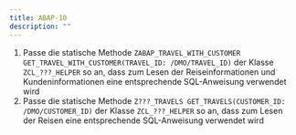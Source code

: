 ```yaml
---
title: ABAP-10
description: ""
---
```


1. Passe die statische Methode `ZABAP_TRAVEL_WITH_CUSTOMER GET_TRAVEL_WITH_CUSTOMER(TRAVEL_ID: /DMO/TRAVEL_ID)` der Klasse `ZCL_???_HELPER` so an, dass zum Lesen der Reiseinformationen und Kundeninformationen eine entsprechende SQL-Anweisung verwendet wird
2. Passe die statische Methode `Z???_TRAVELS GET_TRAVELS(CUSTOMER_ID: /DMO/CUSTOMER_ID)` der Klasse `ZCL_???_HELPER` so an, dass zum Lesen der Reisen eine entsprechende SQL-Anweisung verwendet wird
